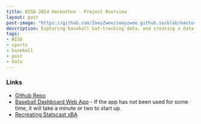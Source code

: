 ```yaml
---
title: WISD 2024 Hackathon - Project Overview
layout: post
post-image: "https://github.com/ZoeyZwee/zoeyzwee.github.io/blob/master/assets/images/baseball-swing.PNG?raw=true"
description: Exploring baseball bat-tracking data, and creating a data dashboard web app with Streamlit.
tags:
- WISD
- sports
- baseball
- post
- data
---
```


### Links
- [Github Repo](https://github.com/ZoeyZwee/zoey-drassinower-wisd)
- [Baseball Dashboard Web App](https://zoey-wisd.streamlit.app/) - If the app has not been used for some time, it will take a minute or two to start up.
- [Recreating Statscast xBA](https://zoeyzwee.github.io/blog/Recreating-Statscast-xBA)